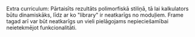 
Extra curriculum:
Pārtaisīts rezultāts polimorfiskā stiliņā, tā lai kalkulators būtu dinamiskāks, līdz ar ko "library" ir neatkarīgs no moduļiem.
Frame tagad arī var būt neatkarīgs un vieli pielāgojams nepieciešamībai neietekmējot funkcionalitāti.
